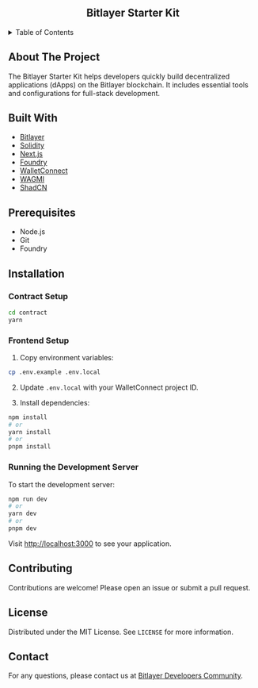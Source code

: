 
<!-- TITLE -->
<h2 align="center">Bitlayer Starter Kit</h2>

<!-- TABLE OF CONTENTS -->
<details>
  <summary>Table of Contents</summary>
  <ol>
    <li><a href="#about-the-project">About The Project</a></li>
    <li><a href="#built-with">Built With</a></li>
    <li><a href="#prerequisites">Prerequisites</a></li>
    <li><a href="#installation">Installation</a></li>
    <li><a href="#usage">Usage</a></li>
    <li><a href="#contributing">Contributing</a></li>
    <li><a href="#license">License</a></li>
    <li><a href="#contact">Contact</a></li>
  </ol>
</details>

<!-- ABOUT THE PROJECT -->
## About The Project

The Bitlayer Starter Kit helps developers quickly build decentralized applications (dApps) on the Bitlayer blockchain. It includes essential tools and configurations for full-stack development.

## Built With

- [Bitlayer](https://www.bitlayer.org/)
- [Solidity](https://docs.soliditylang.org/)
- [Next.js](https://nextjs.org/)
- [Foundry](https://book.getfoundry.sh/)
- [WalletConnect](https://walletconnect.com/)
- [WAGMI](https://wagmi.sh/)
- [ShadCN](https://shadcn.dev/)

<!-- PREREQUISITES -->
## Prerequisites

- Node.js
- Git
- Foundry

<!-- INSTALLATION -->
## Installation

### Contract Setup

```bash
cd contract
yarn
```

### Frontend Setup

1. Copy environment variables:

```bash
cp .env.example .env.local
```

2. Update `.env.local` with your WalletConnect project ID.

3. Install dependencies:

```bash
npm install
# or
yarn install
# or
pnpm install
```

### Running the Development Server

To start the development server:

```bash
npm run dev
# or
yarn dev
# or
pnpm dev
```

Visit [http://localhost:3000](http://localhost:3000) to see your application.

## Contributing

Contributions are welcome! Please open an issue or submit a pull request.

## License

Distributed under the MIT License. See `LICENSE` for more information.

## Contact

For any questions, please contact us at [Bitlayer Developers Community](https://t.me/+oqkpw7Sqm3U1NGNl).

